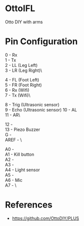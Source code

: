 # OttoIFL

Otto DIY with arms

# Pin Configuration

0 - Rx\
1 - Tx\
2 - LL (Leg Left)\
3 - LR (Leg Right)\

4 - FL (Foot Left)\
5 - FR (Foot Right)\
6 - Rx (Wifi)\
7 - Tx (Wifi)\

8 - Trig (Ultrasonic sensor)\
9 - Echo (Ultrasonic sensor)
10 - AL\
11 - AR\

12 - \
13 - Piezo Buzzer\
G - \
AREF - \

A0 - \
A1 - Kill button \
A2 - \
A3 - \
A4 - Light sensor \
A5 - \
A6 - Mic \
A7 - \


# References
- https://github.com/OttoDIY/PLUS
